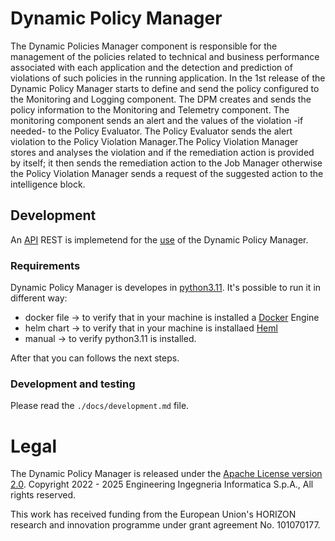 # Dynamic Policy Manager
The Dynamic Policies Manager component is responsible for the management of the policies related
to technical and business performance associated with each application and the detection and prediction
of violations of such policies in the running application.
In the 1st release of the Dynamic Policy Manager starts to define and send the policy configured to the Monitoring and
Logging component. The DPM creates and sends the policy information to the Monitoring and
Telemetry component. The monitoring component sends an alert and the values of the violation -if
needed- to the Policy Evaluator. The Policy Evaluator sends the alert violation to the Policy Violation
Manager.The Policy Violation Manager stores and analyses the violation and if the remediation action is provided
by itself; it then sends the remediation action to the Job Manager otherwise the Policy Violation Manager
sends a request of the suggested action to the intelligence block.

## Development
An [API](api.md) REST is implemetend for the [use](usage.md) of the Dynamic Policy Manager.

### Requirements

Dynamic Policy Manager is developes in [python3.11](https://www.python.org/downloads/release/python-3110/).
It's possible to run it in different way:
- docker file -> to verify that in your machine is installed a [Docker](https://docs.docker.com/engine/install/) Engine
- helm chart  -> to verify that in your machine is installaed [Heml](https://helm.sh/docs/)
- manual -> to verify python3.11 is installed.

After that you can follows the next steps.

### Development and testing

Please read the `./docs/development.md` file.

# Legal
The Dynamic Policy Manager is released under the [Apache License version 2.0](LICENSE).
Copyright 2022 - 2025 Engineering Ingegneria Informatica S.p.A., All rights reserved.

This work has received funding from the European Union's HORIZON research and innovation programme under grant agreement No. 101070177.

